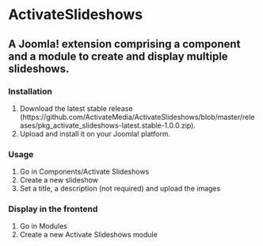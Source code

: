 ActivateSlideshows
==================

<h2>A Joomla! extension comprising a component and a module to create and display multiple slideshows.</h2>
<h3>Installation</h3>
<ol>
	<li> Download the latest stable release (https://github.com/ActivateMedia/ActivateSlideshows/blob/master/releases/pkg_activate_slideshows-latest.stable-1.0.0.zip).</li>
	<li>Upload and install it on your Joomla! platform.</li>
</ol>
<h3>Usage</h3>
<ol>
	<li>Go in Components/Activate Slideshows</li>
	<li>Create a new slideshow</li>
	<li>Set a title, a description (not required) and upload the images</li>
</ol>
<h3>Display in the frontend</h3>
<ol>
	<li>Go in Modules</li>
	<li>Create a new Activate Slideshows module</li>
</ol>
